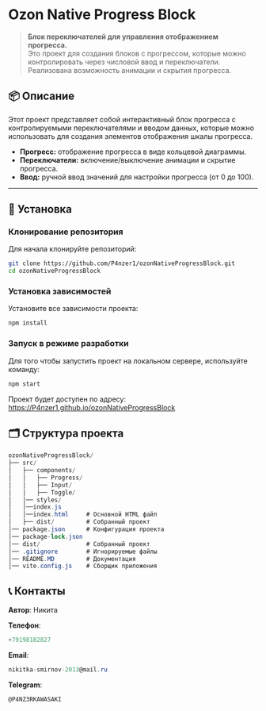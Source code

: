 # Ozon Native Progress Block

> **Блок переключателей для управления отображением прогресса.**  
> Это проект для создания блоков с прогрессом, которые можно контролировать через числовой ввод и переключатели. Реализована возможность анимации и скрытия прогресса.

## 📦 Описание

Этот проект представляет собой интерактивный блок прогресса с контролируемыми переключателями и вводом данных, которые можно использовать для создания элементов отображения шкалы прогресса.

- **Прогресс:** отображение прогресса в виде кольцевой диаграммы.
- **Переключатели:** включение/выключение анимации и скрытие прогресса.
- **Ввод:** ручной ввод значений для настройки прогресса (от 0 до 100).

---

## 🚀 Установка

### Клонирование репозитория

Для начала клонируйте репозиторий:

```bash
git clone https://github.com/P4nzer1/ozonNativeProgressBlock.git
cd ozonNativeProgressBlock 
```

### Установка зависимостей

Установите все зависимости проекта:

```bash
npm install
```

### Запуск в режиме разработки

Для того чтобы запустить проект на локальном сервере, используйте команду:

```bash
npm start
```

Проект будет доступен по адресу: https://P4nzer1.github.io/ozonNativeProgressBlock

## 🗂 Структура проекта

```csharp
ozonNativeProgressBlock/
├── src/
│   ├── components/
│   │   ├── Progress/
│   │   ├── Input/
│   │   ├── Toggle/
│   │── styles/
│   │──index.js
│   │──index.html     # Основной HTML файл
│   ├── dist/         # Собранный проект
│── package.json      # Конфигурация проекта
│── package-lock.json   
│── dist/             # Собранный проект
│── .gitignore        # Игнорируемые файлы
│── README.MD         # Документация
│── vite.config.js    # Сборщик приложения
```

## 📞 Контакты

**Автор**: Никита

**Телефон**: 
```csharp
+79198182827
```

**Email**:
```csharp
nikitka-smirnov-2013@mail.ru
```

**Telegram**:
```csharp
@P4NZ3RKAWASAKI
```
